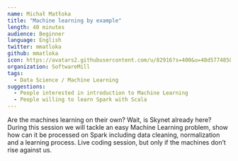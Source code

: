 ```yaml
---
name: Michał Matłoka
title: "Machine learning by example"
length: 40 minutes
audience: Beginner
language: English
twitter: mmatloka
github: mmatloka
icon: https://avatars2.githubusercontent.com/u/82916?s=400&u=48d5774858a15bfa5e14215c6bdbf3549aa7d1b8&v=4
organization: SoftwareMill
tags:
  - Data Science / Machine Learning
suggestions:
  - People interested in introduction to Machine Learning
  - People willing to learn Spark with Scala
---
```

Are the machines learning on their own? Wait, is Skynet already here? During this session we will tackle an easy Machine Learning problem, show how can it be processed on Spark including data cleaning, normalization and a learning process. Live coding session, but only if the machines don’t rise against us.